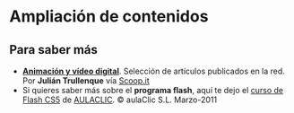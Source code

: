 # Ampliación de contenidos

## Para saber más

*   [**Animación y vídeo digital**](http://www.scoop.it/t/video-digital). Selección de artículos publicados en la red. Por **Julián Trullenque** vía [Scoop.it](http://www.scoop.it)
*   Si quieres saber más sobre el **programa flash**, aquí te dejo el [curso de Flash CS5](http://www.aulaclic.es/flash-cs5/) de [AULACLIC](http://www.aulaclic.es/index.htm). © aulaClic S.L. Marzo-2011

